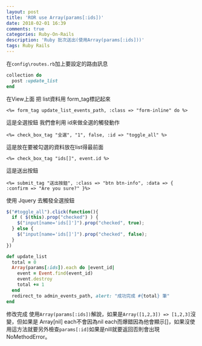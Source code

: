 ```yaml
---
layout: post
title: 'ROR use Array(params[:ids])'
date: 2018-02-01 16:39
comments: true
categories: Ruby-On-Rails
description: 'Ruby 批次送出(使用Array(params[:ids]))'
tags: Ruby Rails
---
```

在`config\routes.rb`加上要設定的路由訊息
```rb
collection do
  post :update_list
end
```
在View上面 把 list資料用 form_tag標記起來
```erb
<%= form_tag update_list_events_path, :class => "form-inline" do %>
```
這是全選按鈕 我們會利用 id來做全選的觸發動作
```erb
<%= check_box_tag "全選", "1", false, :id => "toggle_all" %>
```
這是放在要被勾選的資料放在list得最前面
```erb
<%= check_box_tag "ids[]", event.id %>
```
這是送出按鈕
```erb
<%= submit_tag "送出按鈕", :class => "btn btn-info", :data => { :confirm => "Are you sure?" }%>
```
使用 Jquery 去觸發全選按鈕
```js
$("#toggle_all").click(function(){
  if ( $(this).prop("checked") ) {
    $("input[name='ids[]']").prop("checked", true);
  } else {
    $("input[name='ids[]']").prop("checked", false);
  }
})
```
```rb
def update_list
  total = 0
  Array(params[:ids]).each do |event_id|
    event = Event.find(event_id)
    event.destroy
    total += 1
  end
  redirect_to admin_events_path, alert: "成功完成 #{total} 筆"
end
```
修改完成
使用`Array(params[:ids])`解說，如果是`Array([1,2,3]) => [1,2,3]`沒變，但如果是 Array[nil] each不會因為nil each而爆錯因為他會顯示[]，如果沒使用這方法就要另外檢查`params[:id]`如果是nill就要返回否則會出現 NoMethodError。